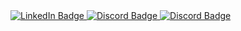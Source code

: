 <a href="https://www.linkedin.com/in/codingmustache/">
  <img src="https://img.shields.io/badge/LinkedIn-blue?style=for-the-badge&logo=linkedin&logoColor=white" alt="LinkedIn Badge"/>
</a><a href="https://discordapp.com/users/428306258366300170">
  <img src="https://img.shields.io/badge/Discord-purple?style=for-the-badge&logo=Discord&logoColor=white" alt="Discord Badge"/>
</a><a href="https://www.npmjs.com/~codingmustache">
  <img src="https://img.shields.io/badge/npm-CB3837?style=for-the-badge&logo=npm&logoColor=white" alt="Discord Badge"/>
</a>

